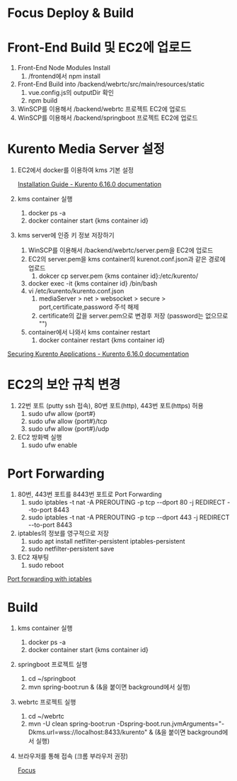 # Focus Deploy & Build

# Front-End Build 및 EC2에 업로드

1. Front-End Node Modules Install
    1. /frontend에서 npm install
2. Front-End Build into /backend/webrtc/src/main/resources/static
    1. vue.config.js의 outputDir 확인
    2. npm build
3. WinSCP를 이용해서 /backend/webrtc 프로젝트 EC2에 업로드
4. WinSCP를 이용해서 /backend/springboot 프로젝트 EC2에 업로드

# Kurento Media Server 설정

1. EC2에서 docker를 이용하여 kms 기본 설정

    [Installation Guide - Kurento 6.16.0 documentation](https://doc-kurento.readthedocs.io/en/stable/user/installation.html#docker-image)

2. kms container 실행
    1. docker ps -a
    2. docker container start {kms container id}
3. kms server에 인증 키 정보 저장하기
    1. WinSCP를 이용해서 /backend/webrtc/server.pem을 EC2에 업로드
    2. EC2의 server.pem을 kms container의 kurenot.conf.json과 같은 경로에 업로드
        1. dokcer cp server.pem {kms container id}:/etc/kurento/
    3. docker exec -it {kms container id} /bin/bash
    4. vi /etc/kurento/kurento.conf.json
        1. mediaServer > net > websocket > secure > port,certificate,password 주석 해제
        2. certificate의 값을 server.pem으로 변경후 저장 (password는 없으므로 "")
    5. container에서 나와서 kms container restart
        1. docker container restart {kms container id}

[Securing Kurento Applications - Kurento 6.16.0 documentation](https://doc-kurento.readthedocs.io/en/stable/features/security.html)

# EC2의 보안 규칙 변경

1. 22번 포트 (putty ssh 접속), 80번 포트(http), 443번 포트(https) 허용
    1. sudo ufw allow {port#}
    2. sudo ufw allow {port#}/tcp
    3. sudo ufw allow {port#}/udp
2. EC2 방화벽 실행
    1. sudo ufw enable

# Port Forwarding

1. 80번, 443번 포트를  8443번 포트로 Port Forwarding
    1. sudo iptables -t nat -A PREROUTING -p tcp --dport 80 -j REDIRECT --to-port 8443
    2. sudo iptables -t nat -A PREROUTING -p tcp --dport 443 -j REDIRECT --to-port 8443
2. iptables의 정보를 영구적으로 저장
    1. sudo apt install netfilter-persistent iptables-persistent
    2. sudo netfilter-persistent save
3. EC2 재부팅
    1. sudo reboot

[Port forwarding with iptables](https://www.cogini.com/blog/port-forwarding-with-iptables/)

# Build

1. kms container 실행
    1. docker ps -a
    2. docker container start {kms container id}
2. springboot 프로젝트 실행
    1. cd ~/springboot
    2. mvn spring-boot:run &
    (&을 붙이면 background에서 실행)
3. webrtc 프로젝트 실행
    1. cd ~/webrtc
    2. mvn -U clean spring-boot:run -Dspring-boot.run.jvmArguments="-Dkms.url=wss://localhost:8433/kurento" &
    (&을 붙이면 background에서 실행)
4. 브라우저를 통해 접속 (크롬 부라우저 권장)

    [Focus](https://i5a107.p.ssafy.io)